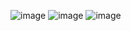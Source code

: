 ![image](https://github.com/user-attachments/assets/c5805142-1ba7-4622-b42c-3b2397fea397)
![image](https://github.com/user-attachments/assets/ca5338c3-bc22-4c98-ba5b-a5af75093f19)
![image](https://github.com/user-attachments/assets/b1c82334-2691-4c04-939d-400b02b951c9)

